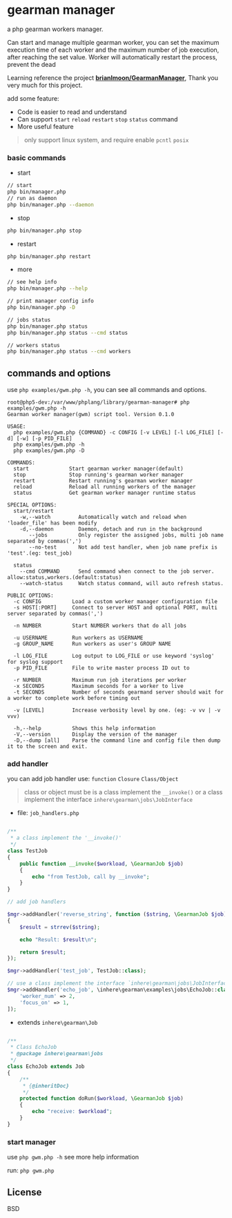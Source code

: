 # gearman manager

a php gearman workers manager.

Can start and manage multiple gearman worker, you can set the maximum execution time of 
each worker and the maximum number of job execution, after reaching the set value.
Worker will automatically restart the process, prevent the dead

Learning reference the project **[brianlmoon/GearmanManager](https://github.com/brianlmoon/GearmanManager)**, Thank you very much for this project.

add some feature:

- Code is easier to read and understand
- Can support `start` `reload` `restart` `stop` `status` command
- More useful feature

> only support linux system, and require enable `pcntl` `posix` 

### basic commands

- start

```bash
// start
php bin/manager.php 
// run as daemon
php bin/manager.php --daemon 
```

- stop 

```bash 
php bin/manager.php stop
```

- restart

```bash
php bin/manager.php restart
```

- more

```bash
// see help info
php bin/manager.php --help

// print manager config info
php bin/manager.php -D

// jobs status
php bin/manager.php status
php bin/manager.php status --cmd status

// workers status
php bin/manager.php status --cmd workers
```

## commands and options

use `php examples/gwm.php -h`, you can see all commands and options.

```
root@php5-dev:/var/www/phplang/library/gearman-manager# php examples/gwm.php -h
Gearman worker manager(gwm) script tool. Version 0.1.0

USAGE:
  php examples/gwm.php {COMMAND} -c CONFIG [-v LEVEL] [-l LOG_FILE] [-d] [-w] [-p PID_FILE]
  php examples/gwm.php -h
  php examples/gwm.php -D

COMMANDS:
  start             Start gearman worker manager(default)
  stop              Stop running's gearman worker manager
  restart           Restart running's gearman worker manager
  reload            Reload all running workers of the manager
  status            Get gearman worker manager runtime status

SPECIAL OPTIONS:
  start/restart
    -w,--watch         Automatically watch and reload when 'loader_file' has been modify
    -d,--daemon        Daemon, detach and run in the background
       --jobs          Only register the assigned jobs, multi job name separated by commas(',')
       --no-test       Not add test handler, when job name prefix is 'test'.(eg: test_job)

  status
    --cmd COMMAND      Send command when connect to the job server. allow:status,workers.(default:status)
    --watch-status     Watch status command, will auto refresh status.

PUBLIC OPTIONS:
  -c CONFIG          Load a custom worker manager configuration file
  -s HOST[:PORT]     Connect to server HOST and optional PORT, multi server separated by commas(',')

  -n NUMBER          Start NUMBER workers that do all jobs

  -u USERNAME        Run workers as USERNAME
  -g GROUP_NAME      Run workers as user's GROUP NAME

  -l LOG_FILE        Log output to LOG_FILE or use keyword 'syslog' for syslog support
  -p PID_FILE        File to write master process ID out to

  -r NUMBER          Maximum run job iterations per worker
  -x SECONDS         Maximum seconds for a worker to live
  -t SECONDS         Number of seconds gearmand server should wait for a worker to complete work before timing out

  -v [LEVEL]         Increase verbosity level by one. (eg: -v vv | -v vvv)

  -h,--help          Shows this help information
  -V,--version       Display the version of the manager
  -D,--dump [all]    Parse the command line and config file then dump it to the screen and exit.
```

### add handler

you can add job handler use: `function` `Closure` `Class/Object`

> class or object must be is a class implement the `__invoke()` or a class implement the interface `inhere\gearman\jobs\JobInterface`

- file: `job_handlers.php`

```php

/**
 * a class implement the '__invoke()'
 */
class TestJob
{
    public function __invoke($workload, \GearmanJob $job)
    {
        echo "from TestJob, call by __invoke";
    }
}

// add job handlers

$mgr->addHandler('reverse_string', function ($string, \GearmanJob $job)
{
    $result = strrev($string);

    echo "Result: $result\n";

    return $result;
});

$mgr->addHandler('test_job', TestJob::class);

// use a class implement the interface `inhere\gearman\jobs\JobInterface`, add some option for the job.
$mgr->addHandler('echo_job', \inhere\gearman\examples\jobs\EchoJob::class, [
    'worker_num' => 2,
    'focus_on' => 1,
]);
```

- extends `inhere\gearman\Job`

```php

/**
 * Class EchoJob
 * @package inhere\gearman\jobs
 */
class EchoJob extends Job
{
    /**
     * {@inheritDoc}
     */
    protected function doRun($workload, \GearmanJob $job)
    {
        echo "receive: $workload";
    }
}
```

### start manager

use `php gwm.php -h` see more help information

run: `php gwm.php`

## License

BSD
